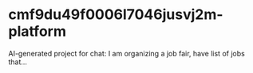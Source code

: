# cmf9du49f0006l7046jusvj2m-platform
AI-generated project for chat: I am organizing a job fair, have list of jobs that...
